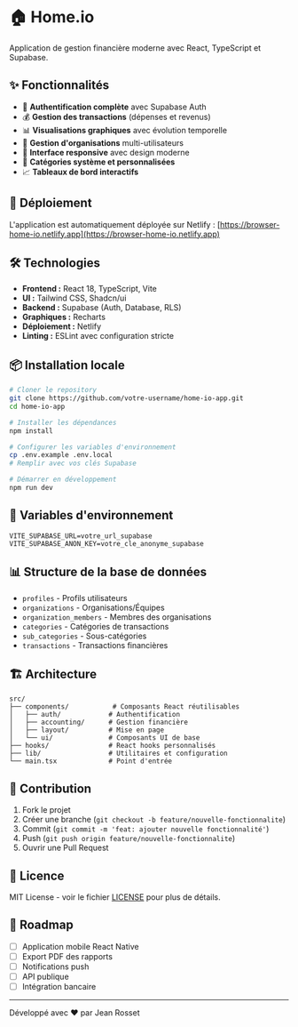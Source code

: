 # 🏠 Home.io

Application de gestion financière moderne avec React, TypeScript et Supabase.

## ✨ Fonctionnalités

- 🔐 **Authentification complète** avec Supabase Auth
- 💰 **Gestion des transactions** (dépenses et revenus)
- 📊 **Visualisations graphiques** avec évolution temporelle
- 🏢 **Gestion d'organisations** multi-utilisateurs
- 📱 **Interface responsive** avec design moderne
- 🎯 **Catégories système et personnalisées**
- 📈 **Tableaux de bord interactifs**

## 🚀 Déploiement

L'application est automatiquement déployée sur Netlify : [https://browser-home-io.netlify.app](https://browser-home-io.netlify.app)

## 🛠️ Technologies

- **Frontend :** React 18, TypeScript, Vite
- **UI :** Tailwind CSS, Shadcn/ui
- **Backend :** Supabase (Auth, Database, RLS)
- **Graphiques :** Recharts
- **Déploiement :** Netlify
- **Linting :** ESLint avec configuration stricte

## 📦 Installation locale

```bash
# Cloner le repository
git clone https://github.com/votre-username/home-io-app.git
cd home-io-app

# Installer les dépendances
npm install

# Configurer les variables d'environnement
cp .env.example .env.local
# Remplir avec vos clés Supabase

# Démarrer en développement
npm run dev
```

## 🔧 Variables d'environnement

```env
VITE_SUPABASE_URL=votre_url_supabase
VITE_SUPABASE_ANON_KEY=votre_cle_anonyme_supabase
```

## 📊 Structure de la base de données

- `profiles` - Profils utilisateurs
- `organizations` - Organisations/Équipes
- `organization_members` - Membres des organisations
- `categories` - Catégories de transactions
- `sub_categories` - Sous-catégories
- `transactions` - Transactions financières

## 🏗️ Architecture

```
src/
├── components/           # Composants React réutilisables
│   ├── auth/            # Authentification
│   ├── accounting/      # Gestion financière
│   ├── layout/          # Mise en page
│   └── ui/              # Composants UI de base
├── hooks/               # React hooks personnalisés
├── lib/                 # Utilitaires et configuration
└── main.tsx             # Point d'entrée
```

## 🤝 Contribution

1. Fork le projet
2. Créer une branche (`git checkout -b feature/nouvelle-fonctionnalite`)
3. Commit (`git commit -m 'feat: ajouter nouvelle fonctionnalité'`)
4. Push (`git push origin feature/nouvelle-fonctionnalite`)
5. Ouvrir une Pull Request

## 📄 Licence

MIT License - voir le fichier [LICENSE](LICENSE) pour plus de détails.

## 🎯 Roadmap

- [ ] Application mobile React Native
- [ ] Export PDF des rapports
- [ ] Notifications push
- [ ] API publique
- [ ] Intégration bancaire

---

Développé avec ❤️ par Jean Rosset 